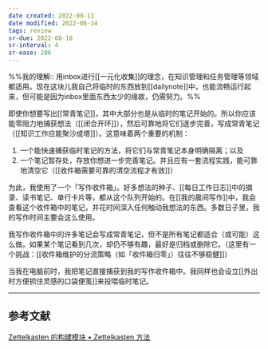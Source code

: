 ```yaml
---
date created: 2022-08-11
date modified: 2022-08-14
tags: review
sr-due: 2022-08-18
sr-interval: 4
sr-ease: 286
---
```


%%我的理解:: 用inbox进行[[一元化收集]]的理念，在知识管理和任务管理等领域都适用。现在这块儿我自己将临时的东西放到[[dailynote]]中，也能流畅运行起来，但可能是因为inbox里面东西太少的缘故，仍需努力。%%

即使你想要写出[[常青笔记]]，其中大部分也是从临时的笔记开始的。所以你应该能零阻力地捕获想法（[[闭合开环]]），然后可靠地将它们逐步完善，写成常青笔记（[[知识工作应能聚沙成塔]]）。这意味着两个重要的机制：

1. 一个能快速捕获临时笔记的方法，将它们与常青笔记本身明确隔离；以及
2. 一个笔记暂存处，存放你想进一步完善笔记。并且应有一套流程实践，能可靠地清空它（[[收件箱需要可靠的清空流程才有效]]）  
    

为此，我使用了一个「写作收件箱」。好多想法的种子、[[每日工作日志]]中的摘录、读书笔记、单行卡片等，都从这个队列开始的。在[[我的晨间写作]]中，我会查看这个收件箱中的笔记，并花时间深入任何触动我想法的东西。多数日子里，我的写作时间主要会这么使用。

我写作收件箱中的许多笔记会写成常青笔记，但不是所有笔记都适合（或可能）这么做。如果某个笔记看到几次，却仍不够有趣，最好是归档或删除它。（这里有一个挑战：[[收件箱维护的分流策略（如「收件箱归零」）往往不够稳健]]）

当我在电脑前时，我把笔记直接捕获到我的写作收件箱中。我同样也会设立[[外出时方便抓住灵感的口袋便笺]]来投喂临时笔记。

___

## 参考文献

[Zettelkasten 的构建模块 • Zettelkasten 方法](https://zettelkasten.de/posts/zettelkasten-building-blocks/)


